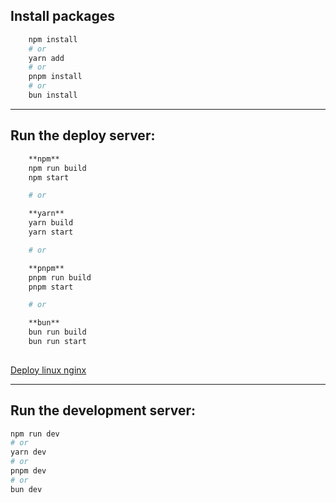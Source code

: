 
## Install packages

```bash
    npm install
    # or
    yarn add
    # or
    pnpm install
    # or
    bun install
```

---

## Run the deploy server: 

```bash
    **npm**
    npm run build
    npm start

    # or

    **yarn**
    yarn build
    yarn start

    # or

    **pnpm**
    pnpm run build
    pnpm start

    # or

    **bun**
    bun run build
    bun run start
    
```

[Deploy linux nginx](https://dev.to/j3rry320/deploy-your-nextjs-app-like-a-pro-a-step-by-step-guide-using-nginx-pm2-certbot-and-git-on-your-linux-server-3286)

---

## Run the development server:

```bash
npm run dev
# or
yarn dev
# or
pnpm dev
# or
bun dev
```
